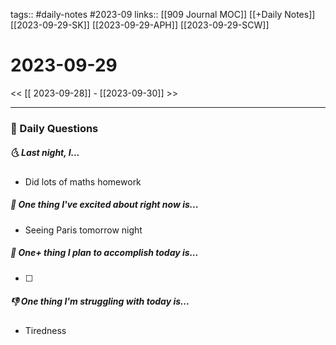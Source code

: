 tags:: #daily-notes #2023-09
links:: [[909 Journal MOC]] [[+Daily Notes]] [[2023-09-29-SK]] [[2023-09-29-APH]] [[2023-09-29-SCW]]

# 2023-09-29

<< [[ 2023-09-28]] - [[2023-09-30]] >>

---
### 📅 Daily Questions
##### 🌜 Last night, I...
- Did lots of maths homework

##### 🙌 One thing I've excited about right now is...
- Seeing Paris tomorrow night

##### 🚀 One+ thing I plan to accomplish today is...
- [ ] 

##### 👎 One thing I'm struggling with today is...
- Tiredness